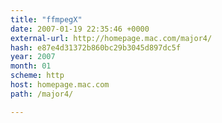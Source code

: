 ```yaml
---
title: "ffmpegX"
date: 2007-01-19 22:35:46 +0000
external-url: http://homepage.mac.com/major4/
hash: e87e4d31372b860bc29b3045d897dc5f
year: 2007
month: 01
scheme: http
host: homepage.mac.com
path: /major4/

---
```



